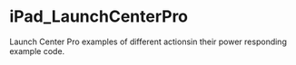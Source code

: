 iPad_LaunchCenterPro
====================

Launch Center Pro examples of different actionsin their power responding example code.
